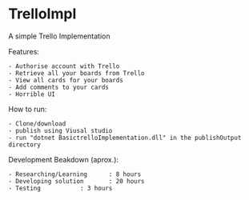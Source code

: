 # TrelloImpl
A simple Trello Implementation

Features:

	- Authorise account with Trello
	- Retrieve all your boards from Trello
	- View all cards for your boards
	- Add comments to your cards
	- Horrible UI

How to run:

	- Clone/download
	- publish using Viusal studio
	- run "dotnet BasictrelloImplementation.dll" in the publishOutput directory

Development Beakdown (aprox.):

	- Researching/Learning		: 8 hours
	- Developing solution 		: 20 hours
	- Testing			: 3 hours
